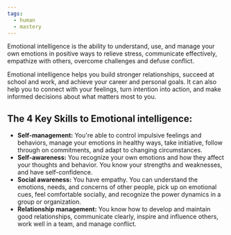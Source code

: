 ```yaml
---
tags:
  - human
  - mastery
---
```

Emotional intelligence is the ability to understand, use, and manage your own emotions in positive ways to relieve stress, communicate effectively, empathize with others, overcome challenges and defuse conflict.

Emotional intelligence helps you build stronger relationships, succeed at school and work, and achieve your career and personal goals. It can also help you to connect with your feelings, turn intention into action, and make informed decisions about what matters most to you.

## The 4 Key Skills to Emotional intelligence:

- **Self-management:** You're able to control impulsive feelings and behaviors, manage your emotions in healthy ways, take initiative, follow through on commitments, and adapt to changing circumstances.
- **Self-awareness:** You recognize your own emotions and how they affect your thoughts and behavior. You know your strengths and weaknesses, and have self-confidence.
- **Social awareness:** You have empathy. You can understand the emotions, needs, and concerns of other people, pick up on emotional cues, feel comfortable socially, and recognize the power dynamics in a group or organization.
- **Relationship management:** You know how to develop and maintain good relationships, communicate clearly, inspire and influence others, work well in a team, and manage conflict.
